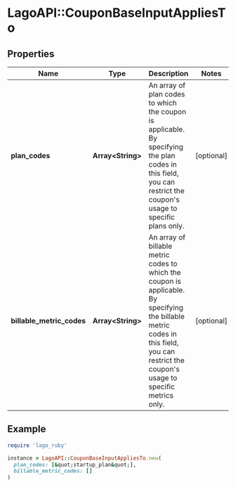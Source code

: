 # LagoAPI::CouponBaseInputAppliesTo

## Properties

| Name | Type | Description | Notes |
| ---- | ---- | ----------- | ----- |
| **plan_codes** | **Array&lt;String&gt;** | An array of plan codes to which the coupon is applicable. By specifying the plan codes in this field, you can restrict the coupon&#39;s usage to specific plans only. | [optional] |
| **billable_metric_codes** | **Array&lt;String&gt;** | An array of billable metric codes to which the coupon is applicable. By specifying the billable metric codes in this field, you can restrict the coupon&#39;s usage to specific metrics only. | [optional] |

## Example

```ruby
require 'lago_ruby'

instance = LagoAPI::CouponBaseInputAppliesTo.new(
  plan_codes: [&quot;startup_plan&quot;],
  billable_metric_codes: []
)
```

